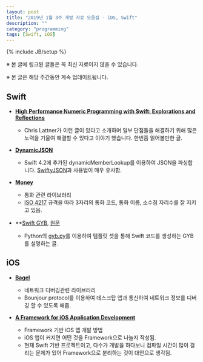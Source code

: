 ```yaml
---
layout: post
title: "2019년 1월 3주 개발 자료 모음집 - iOS, Swift"
description: ""
category: "programming"
tags: [Swift, iOS]
---
```

{% include JB/setup %}

※ 본 글에 링크된 글들은 꼭 최신 자료이지 않을 수 있습니다.

※ 본 글은 해당 주간동안 계속 업데이트됩니다.

## Swift

* **[High Performance Numeric Programming with Swift: Explorations and Reflections](https://www.fast.ai/2019/01/10/swift-numerics/)**
  - Chris Lattner가 이런 글이 있다고 소개하며 일부 단점들을 해결하기 위해 많은 노력을 기울여 해결할 수 있다고 이야기 했습니다. 한번쯤 읽어볼만한 글.

* **[DynamicJSON](https://github.com/saoudrizwan/DynamicJSON)**
  - Swift 4.2에 추가된 dynamicMemberLookup를 이용하여 JSON을 파싱합니다. [SwiftyJSON](https://github.com/SwiftyJSON/SwiftyJSON)과 사용법이 매우 유사함.

* **[Money](https://github.com/Flight-School/Money)**
  - 통화 관련 라이브러리
  - [ISO 4217](https://en.wikipedia.org/wiki/ISO_4217) 규격을 따라 3자리의 통화 코드, 통화 이름, 소수점 자리수를 잘 지키고 있음.

* **[Swift GYB](https://nshipster.co.kr/swift-gyb/), [원문](https://nshipster.com/swift-gyb/)
  - Python의 [gyb.py](https://github.com/apple/swift/blob/master/utils/gyb.py)를 이용하여 템플릿 셋을 통해 Swift 코드를 생성하는 GYB를 설명하는 글.

## iOS

* **[Bagel](https://github.com/yagiz/Bagel)**
  - 네트워크 디버깅관련 라이브러리
  - Bounjour protocol를 이용하여 데스크탑 앱과 통신하여 네트워크 정보를 디버깅 할 수 있도록 해줌.

* **[A Framework for iOS Application Development](https://pdfs.semanticscholar.org/5cf0/4ee81dac8e09580d5eac312428d07f2abcc6.pdf)**
  - Framework 기반 iOS 앱 개발 방법
  - iOS 앱이 커지면 어떤 것을 Framework으로 나눌지 작성됨.
  - 현재 Swift 기반 프로젝트이고, 다수가 개발을 하다보니 컴파일 시간이 많이 걸리는 문제가 있어 Framework으로 분리하는 것이 대안으로 생각됨.
